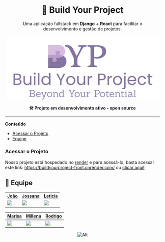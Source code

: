 
<h1 align="center">🚀 Build Your Project</h1>
<p align="center">
  Uma aplicação fullstack em <strong>Django</strong> + <strong>React</strong> para facilitar o desenvolvimento e gestão de projetos.
</p>

<p align="center">
  <img src="BYP_logo_slogan.png" alt="Logo do Build Your Project" width="500" />
</p>


<p align="center">
  <strong>🛠️ Projeto em desenvolvimento ativo - open source</strong>
</p>

---



**Conteúdo**

- [Acessar o Projeto](#acessar-o-projeto)
- [Equipe](#-equipe)

### Acessar o Projeto
  Nosso projeto está hospedado no [render](https://render.com) e para acessá-lo, basta acessar este link: https://buildyourproject-front.onrender.com/ ou [clicar aqui!](https://buildyourproject-front.onrender.com/)

## 👥 Equipe

<div align="center">

| [João](https://github.com/jpfelixx) | [Jossana](https://github.com/JojoMarques) | [Leticia](https://github.com/lelerudeli) |
|---|---|---|
| <img src="https://github.com/jpfelixx.png" width="100"/> | <img src="https://github.com/JojoMarques.png" width="100"/> | <img src="https://github.com/lelerudeli.png" width="100"/> |

| [Marisa](https://github.com/maris2606) | [Millena](https://github.com/Mihcup) | [Rodrigo](https://github.com/RodrigoBettio) |
|---|---|---|
| <img src="https://github.com/maris2606.png" width="100"/> | <img src="https://github.com/Mihcup.png" width="100"/> | <img src="https://github.com/RodrigoBettio.png" width="100"/> |



![Alt](https://repobeats.axiom.co/api/embed/e6dded7619f898ccb363c37cbd862c9a48978b95.svg "Repobeats analytics image")
</div>



